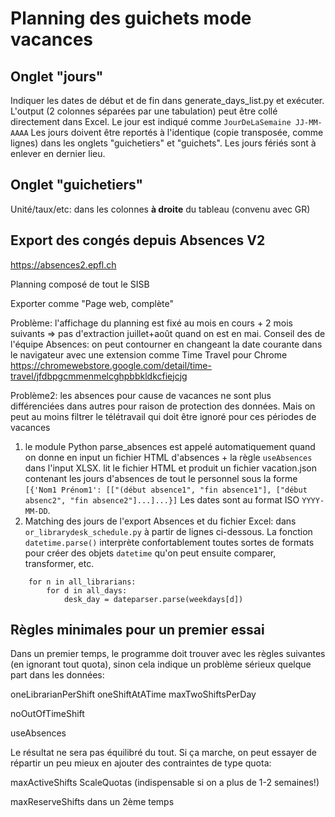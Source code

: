 # Planning des guichets mode vacances

## Onglet "jours"

Indiquer les dates de début et de fin dans generate_days_list.py et exécuter.
L'output (2 colonnes séparées par une tabulation) peut être collé directement dans Excel. Le jour est indiqué comme `JourDeLaSemaine JJ-MM-AAAA`
Les jours doivent être reportés à l'identique (copie transposée, comme lignes) dans les onglets "guichetiers" et "guichets".
Les jours fériés sont à enlever en dernier lieu.


## Onglet "guichetiers"

Unité/taux/etc: dans les colonnes **à droite** du tableau (convenu avec GR)



## Export des congés depuis Absences V2

https://absences2.epfl.ch

Planning composé de tout le SISB

Exporter comme "Page web, complète"

Problème: l'affichage du planning est fixé au mois en cours + 2 mois suivants => pas d'extraction juillet+août quand on est en mai. Conseil des de l'équipe Absences: on peut contourner en changeant la date courante dans le navigateur avec une extension comme Time Travel pour Chrome https://chromewebstore.google.com/detail/time-travel/jfdbpgcmmenmelcghpbbkldkcfiejcjg 

Problème2: les absences pour cause de vacances ne sont plus différenciées dans autres pour raison de protection des données. Mais on peut au moins filtrer le télétravail qui doit être ignoré pour ces périodes de vacances

1. le module Python parse_absences est appelé automatiquement quand on donne en input un fichier HTML d'absences + la règle `useAbsences` dans l'input XLSX. lit le fichier HTML et produit un fichier vacation.json contenant les jours d'absences de tout le personnel sous la forme `[{'Nom1 Prénom1': [["(début absence1", "fin absence1"], ["début absenc2", "fin absence2"]...]...}]`
Les dates sont au format ISO `YYYY-MM-DD`.
2. Matching des jours de l'export Absences et du fichier Excel: dans `or_librarydesk_schedule.py` à partir de lignes ci-dessous. La fonction `datetime.parse()` interprète confortablement toutes sortes de formats pour créer des objets `datetime` qu'on peut ensuite comparer, transformer, etc.

```
    for n in all_librarians:
        for d in all_days:
            desk_day = dateparser.parse(weekdays[d])
```

## Règles minimales pour un premier essai

Dans un premier temps, le programme doit trouver avec les règles suivantes (en ignorant tout quota), sinon cela indique un problème sérieux quelque part dans les données:

oneLibrarianPerShift
oneShiftAtATime
maxTwoShiftsPerDay

noOutOfTimeShift

useAbsences

Le résultat ne sera pas équilibré du tout. Si ça marche, on peut essayer de répartir un peu mieux en ajouter des contraintes de type quota:

maxActiveShifts
ScaleQuotas (indispensable si on a plus de 1-2 semaines!)

maxReserveShifts dans un 2ème temps